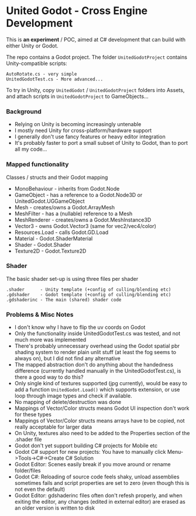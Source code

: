 # United Godot - Cross Engine Development

This is **an experiment** / POC, aimed at C# development 
that can build with either Unity or Godot.

The repo contains a Godot project.
The folder `UnitedGodotProject` contains Unity-compatible scripts:

    AutoRotate.cs - very simple
    UnitedGodotTest.cs - More advanced...
    
To try in Unity, copy `UnitedGodot` / `UnitedGodotProject` folders into Assets,
and attach scripts in `UnitedGodotProject` to GameObjects...

### Background

 * Relying on Unity is becoming increasingly untenable
 * I mostly need Unity for cross-platform/hardware support
 * I generally don't use fancy features or heavy editor integration
 * It's probably faster to port a small subset of Unity to Godot, than to port all my code...


### Mapped functionality

Classes / structs and their Godot mapping

 * MonoBehaviour  - inherits from Godot.Node
 * GameObject     - has a reference to a Godot.Node3D or UnitedGodot.UGGameObject
 * Mesh           - creates/owns a Godot.ArrayMesh
 * MeshFilter     - has a (nullable) reference to a Mesh
 * MeshRenderer   - creates/owns a Godot.MeshInstance3D
 * Vector3        - owns Godot.Vector3 (same for vec2/vec4/color)
 * Resources.Load - calls Godot.GD.Load
 * Material       - Godot.ShaderMaterial
 * Shader         - Godot.Shader
 * Texture2D      - Godot.Texture2D

### Shader

The basic shader set-up is using three files per shader

    .shader      - Unity template (+config of culling/blending etc)
    .gdshader    - Godot template (+config of culling/blending etc)
    .gdshaderinc - The main (shared) shader code

### Problems & Misc Notes
 
 * I don't know why I have to flip the uv coords on Godot
 * Only the functionality inside UnitedGodotTest.cs was tested, and not much more was implemented
 * There's probably unnecessary overhead using the Godot spatial pbr shading system to render plain unlit stuff (at least the fog seems to always on), but I did not find any alternative
 * The mapped abstraction don't do anything about the handedness difference (currently handled manually in the UnitedGodotTest.cs), is there a good way to do this?
 * Only single kind of textures supported (jpg currently), would be easy to add a function `UnitedGodot.Load()` which supports extension, or use loop through image types and check if available.  
 * No mapping of delete/destruction was done
 * Mappings of Vector/Color structs means Godot UI inspection don't work for these types
 * Mappings of Vector/Color structs means arrays have to be copied, not really acceptable for larger data
 * On Unity, textures also need to be added to the Properties section of the .shader file
 * Godot don't yet support building C# projects for Mobile etc
 * Godot C# support for new projects: You have to manually click Menu->Tools->C#->Create C# Solution
 * Godot Editor: Scenes easily break if you move around or rename folder/files 
 * Godot C#: Reloading of source code feels shaky, unload assemblies sometimes fails and script properties are set to zero (even though this is not even the default)
 * Godot Editor: gdshaderinc files often don't refesh properly, and when exiting the editor, any changes (edited in external editor) are erased as an older version is written to disk